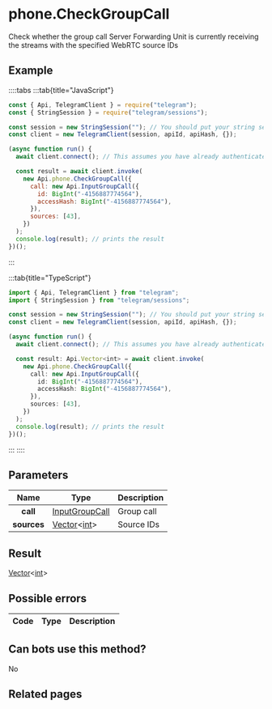 # phone.CheckGroupCall

Check whether the group call Server Forwarding Unit is currently receiving the streams with the specified WebRTC source IDs

## Example

::::tabs
:::tab{title="JavaScript"}

```js
const { Api, TelegramClient } = require("telegram");
const { StringSession } = require("telegram/sessions");

const session = new StringSession(""); // You should put your string session here
const client = new TelegramClient(session, apiId, apiHash, {});

(async function run() {
  await client.connect(); // This assumes you have already authenticated with .start()

  const result = await client.invoke(
    new Api.phone.CheckGroupCall({
      call: new Api.InputGroupCall({
        id: BigInt("-4156887774564"),
        accessHash: BigInt("-4156887774564"),
      }),
      sources: [43],
    })
  );
  console.log(result); // prints the result
})();
```

:::

:::tab{title="TypeScript"}

```ts
import { Api, TelegramClient } from "telegram";
import { StringSession } from "telegram/sessions";

const session = new StringSession(""); // You should put your string session here
const client = new TelegramClient(session, apiId, apiHash, {});

(async function run() {
  await client.connect(); // This assumes you have already authenticated with .start()

  const result: Api.Vector<int> = await client.invoke(
    new Api.phone.CheckGroupCall({
      call: new Api.InputGroupCall({
        id: BigInt("-4156887774564"),
        accessHash: BigInt("-4156887774564"),
      }),
      sources: [43],
    })
  );
  console.log(result); // prints the result
})();
```

:::
::::

## Parameters

|    Name     | Type                                                                                           | Description |
| :---------: | ---------------------------------------------------------------------------------------------- | ----------- |
|  **call**   | [InputGroupCall](https://core.telegram.org/type/InputGroupCall)                                | Group call  |
| **sources** | [Vector](https://core.telegram.org/type/Vector%20t)<[int](https://core.telegram.org/type/int)> | Source IDs  |

## Result

[Vector](https://core.telegram.org/type/Vector%20t)<[int](https://core.telegram.org/type/int)>

## Possible errors

| Code | Type | Description |
| :--: | ---- | ----------- |

## Can bots use this method?

No

## Related pages
